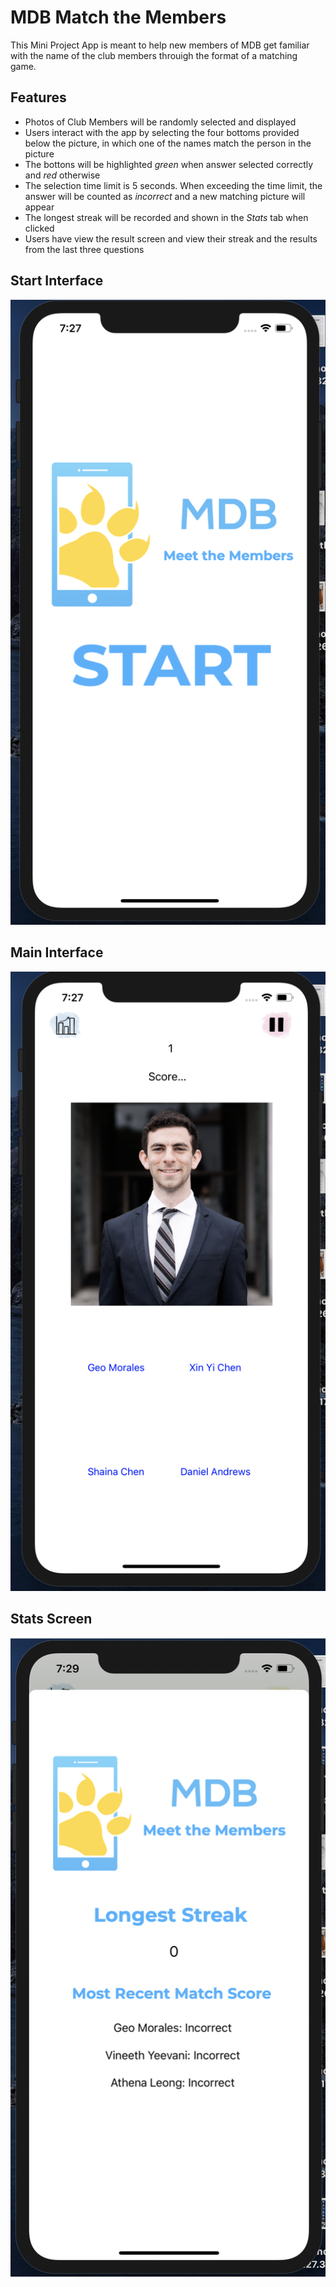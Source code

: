 # MDB Match the Members
This Mini Project App is meant to help new members of MDB get familiar with the name of the club members throuigh the format of a matching game. 

## Features
- Photos of Club Members will be randomly selected and displayed
- Users interact with the app by selecting the four bottoms provided below the picture, in which one of the names match the person in the picture
- The bottons will be highlighted *green* when answer selected correctly and *red* otherwise
- The selection time limit is 5 seconds. When exceeding the time limit, the answer will be counted as *incorrect* and a new matching picture will appear
- The longest streak will be recorded and shown in the *Stats* tab when clicked
- Users have view the result screen and view their streak and the results from the last three questions


## Start Interface
![MDB Match the Members Start Interface](https://github.com/suhyangkim/Match-the-Members/blob/master/MatchTheMembers/Screen%20Shot%202020-02-07%20at%207.27.17%20PM.png)

## Main Interface
![MDB Match the Members Main Interface](https://github.com/suhyangkim/Match-the-Members/blob/master/MatchTheMembers/Screen%20Shot%202020-02-07%20at%207.27.35%20PM.png)

## Stats Screen
![MDB Match the Members Result Interface](https://github.com/suhyangkim/Match-the-Members/blob/master/MatchTheMembers/Screen%20Shot%202020-02-07%20at%207.29.12%20PM.png)


